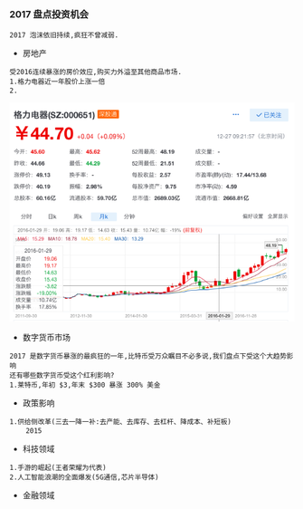 ### 2017 盘点投资机会

```text
2017 泡沫依旧持续,疯狂不曾减弱.
```

* 房地产
```text
受2016连续暴涨的房价效应,购买力外溢至其他商品市场.
1.格力电器近一年股价上涨一倍
2.
```

![输入图片说明](https://github.com/qccr-twl2123/finance/blob/master/images/格力电器.png "在这里输入图片标题")

* 数字货币市场
```text
2017 是数字货币暴涨的最疯狂的一年,比特币受万众瞩目不必多说,我们盘点下受这个大趋势影响
还有哪些数字货币受这个红利影响?
1.莱特币,年初 $3,年末 $300 暴涨 300% 美金
```

* 政策影响
```text
1.供给侧改革(三去一降一补:去产能、去库存、去杠杆、降成本、补短板)
    2015 
```


* 科技领域
```text
1.手游的崛起(王者荣耀为代表)
2.人工智能浪潮的全面爆发(5G通信,芯片半导体)
```

* 金融领域









